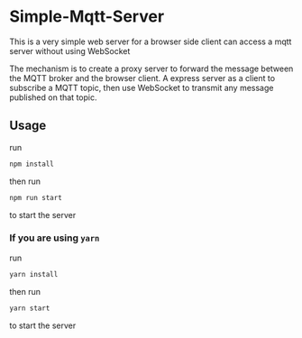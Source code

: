 # Simple-Mqtt-Server

This is a very simple web server for a browser side client can access a mqtt server
without using WebSocket

The mechanism is to create a proxy server to forward the message between the MQTT broker and the browser client.
A express server as a client to subscribe a MQTT topic, then use WebSocket to transmit any message published on that topic.

## Usage
run 
```bash
npm install
```
then run 
```bash
npm run start
```
to start the server

### If you are using `yarn`
run 
```bash
yarn install
```
then run 
```bash
yarn start
```
to start the server

